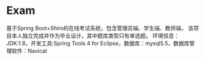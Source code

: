# Exam
基于Spring Boot+Shiro的在线考试系统，包含管理员端、学生端、教师端，
该项目本人独立完成并作为毕业设计，其中题库类型只有单选题。
环境信息：JDK:1.8，开发工具:Spring Tools 4 for Eclipse，数据库：mysql5.5，数据库管理软件：Navicat
